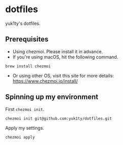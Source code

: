 # dotfiles
yuk1ty's dotfiles.

## Prerequisites
- Using chezmoi. Please install it in advance.
- If you're using macOS, hit the following command.

```
brew install chezmoi
```

- Or using other OS, visit this site for more details: https://www.chezmoi.io/install/

## Spinning up my environment

First `chezmoi init`.

```
chezmoi init git@github.com:yuk1ty/dotfiles.git
```

Apply my settings.

```
chezmoi apply
```
